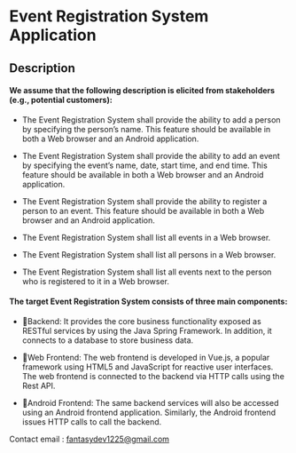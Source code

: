 # Event Registration System Application

## Description

#### We assume that the following description is elicited from stakeholders (e.g., potential customers):

- The Event Registration System shall provide the ability to add a person by specifying the person’s name. This feature should be available in both a Web browser and an Android application.

- The Event Registration System shall provide the ability to add an event by specifying the event’s name, date, start time, and end time. This feature should be available in both a Web browser and an Android application.

- The Event Registration System shall provide the ability to register a person to an event. This feature should be available in both a Web browser and an Android application.

- The Event Registration System shall list all events in a Web browser.

- The Event Registration System shall list all persons in a Web browser.

- The Event Registration System shall list all events next to the person who is registered to it in a Web browser.

#### The target Event Registration System consists of three main components:

- :star2:Backend: It provides the core business functionality exposed as RESTful services by using the Java Spring Framework. In addition, it connects to a database to store business data.

- :star2:Web Frontend: The web frontend is developed in Vue.js, a popular framework using HTML5 and JavaScript for reactive user interfaces. The web frontend is connected to the backend via HTTP calls using the Rest API.

- :star2:Android Frontend: The same backend services will also be accessed using an Android frontend application. Similarly, the Android frontend issues HTTP calls to call the backend.

Contact email : fantasydev1225@gmail.com


